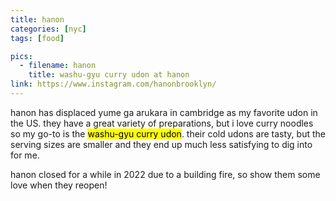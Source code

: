 ```yaml
---
title: hanon
categories: [nyc]
tags: [food]

pics:
  - filename: hanon
    title: washu-gyu curry udon at hanon
link: https://www.instagram.com/hanonbrooklyn/
---
```


hanon has displaced yume ga arukara in cambridge as my favorite udon in the US.
they have a great variety of preparations, but i love curry noodles so my go-to
is the <mark>washu-gyu curry udon</mark>.  their cold udons are tasty, but the
serving sizes are smaller and they end up much less satisfying to dig into for
me.

hanon closed for a while in 2022 due to a building fire, so show them some
love when they reopen!
